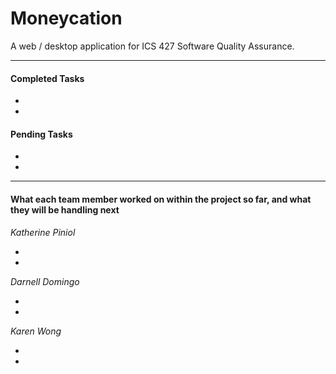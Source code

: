 # Moneycation

A web / desktop application for ICS 427 Software Quality Assurance.

- - - -

#### Completed Tasks ####

*
*

#### Pending Tasks ####

*
*

- - - -

#### What each team member worked on within the project so far, and what they will be handling next ####

_Katherine Piniol_

*
*

_Darnell Domingo_

*
*

_Karen Wong_

*
*
